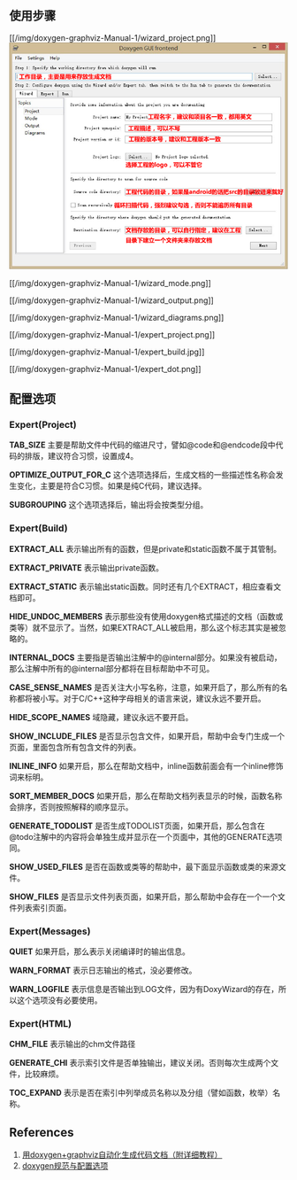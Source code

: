 ## 使用步骤

[[/img/doxygen-graphviz-Manual-1/wizard_project.png]]
![](img/doxygen-graphviz-Manual-1/wizard_project.png?raw=true)

[[/img/doxygen-graphviz-Manual-1/wizard_mode.png]]

[[/img/doxygen-graphviz-Manual-1/wizard_output.png]]

[[/img/doxygen-graphviz-Manual-1/wizard_diagrams.png]]

[[/img/doxygen-graphviz-Manual-1/expert_project.png]]

[[/img/doxygen-graphviz-Manual-1/expert_build.jpg]]

[[/img/doxygen-graphviz-Manual-1/expert_dot.png]]

## 配置选项

### Expert(Project)

**TAB_SIZE** 主要是帮助文件中代码的缩进尺寸，譬如@code和@endcode段中代码的排版，建议符合习惯，设置成4。

**OPTIMIZE_OUTPUT_FOR_C** 这个选项选择后，生成文档的一些描述性名称会发生变化，主要是符合C习惯。如果是纯C代码，建议选择。

**SUBGROUPING** 这个选项选择后，输出将会按类型分组。

### Expert(Build)

**EXTRACT_ALL** 表示输出所有的函数，但是private和static函数不属于其管制。

**EXTRACT_PRIVATE** 表示输出private函数。

**EXTRACT_STATIC** 表示输出static函数。同时还有几个EXTRACT，相应查看文档即可。

**HIDE_UNDOC_MEMBERS** 表示那些没有使用doxygen格式描述的文档（函数或类等）就不显示了。当然，如果EXTRACT_ALL被启用，那么这个标志其实是被忽略的。

**INTERNAL_DOCS** 主要指是否输出注解中的@internal部分。如果没有被启动，那么注解中所有的@internal部分都将在目标帮助中不可见。

**CASE_SENSE_NAMES** 是否关注大小写名称，注意，如果开启了，那么所有的名称都将被小写。对于C/C++这种字母相关的语言来说，建议永远不要开启。

**HIDE_SCOPE_NAMES** 域隐藏，建议永远不要开启。

**SHOW_INCLUDE_FILES** 是否显示包含文件，如果开启，帮助中会专门生成一个页面，里面包含所有包含文件的列表。

**INLINE_INFO** 如果开启，那么在帮助文档中，inline函数前面会有一个inline修饰词来标明。

**SORT_MEMBER_DOCS** 如果开启，那么在帮助文档列表显示的时候，函数名称会排序，否则按照解释的顺序显示。

**GENERATE_TODOLIST** 是否生成TODOLIST页面，如果开启，那么包含在@todo注解中的内容将会单独生成并显示在一个页面中，其他的GENERATE选项同。

**SHOW_USED_FILES** 是否在函数或类等的帮助中，最下面显示函数或类的来源文件。

**SHOW_FILES** 是否显示文件列表页面，如果开启，那么帮助中会存在一个一个文件列表索引页面。

### Expert(Messages)

**QUIET** 如果开启，那么表示关闭编译时的输出信息。

**WARN_FORMAT** 表示日志输出的格式，没必要修改。

**WARN_LOGFILE** 表示信息是否输出到LOG文件，因为有DoxyWizard的存在，所以这个选项没有必要使用。

### Expert(HTML)

**CHM_FILE** 表示输出的chm文件路径

**GENERATE_CHI** 表示索引文件是否单独输出，建议关闭。否则每次生成两个文件，比较麻烦。  
           
**TOC_EXPAND** 表示是否在索引中列举成员名称以及分组（譬如函数，枚举）名称。

## References
1. [用doxygen+graphviz自动化生成代码文档（附详细教程）](http://www.cnblogs.com/tianzhijiexian/p/4392924.html)
2. [doxygen规范与配置选项](http://blog.chinaunix.net/uid-23670869-id-2948890.html)
